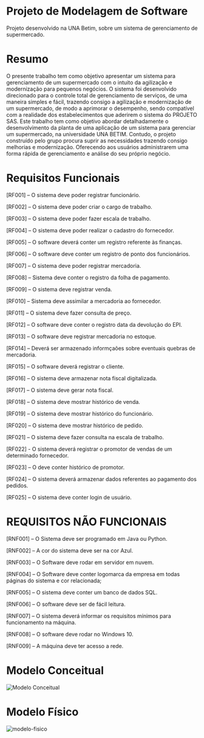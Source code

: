 # Projeto de Modelagem de Software
Projeto desenvolvido na UNA Betim, sobre um sistema de gerenciamento de supermercado.

# Resumo
O presente trabalho tem como objetivo apresentar um sistema para gerenciamento de um supermercado com o intuito da agilização e modernização para pequenos negócios. O sistema foi desenvolvido direcionado para o controle total de gerenciamento de serviços, de uma maneira simples e fácil, trazendo consigo a agilização e modernização de um supermercado, de modo a aprimorar o desempenho, sendo compatível com a realidade dos estabelecimentos que aderirem o sistema do PROJETO SAS. 
Este trabalho tem como objetivo abordar detalhadamente o desenvolvimento da planta de uma aplicação de um sistema para gerenciar um supermercado, na universidade UNA BETIM. Contudo, o projeto construído pelo grupo procura suprir as necessidades trazendo consigo melhorias e modernização. Oferecendo aos usuários administrarem uma forma rápida de gerenciamento e análise do seu próprio negócio.

# Requisitos Funcionais
[RF001] – O sistema deve poder registrar funcionário.

[RF002] – O sistema deve poder criar o cargo de trabalho.

[RF003] – O sistema deve poder fazer escala de trabalho.

[RF004] – O sistema deve poder realizar o cadastro do fornecedor.

[RF005] – O software deverá conter um registro referente às finanças.

[RF006] – O software deve conter um registro de ponto dos funcionários.

[RF007] – O sistema deve poder registrar mercadoria.

[RF008] – Sistema deve conter o registro da folha de pagamento.

[RF009] – O sistema deve registrar venda.

[RF010] – Sistema deve assimilar a mercadoria ao fornecedor.

[RF011] – O sistema deve fazer consulta de preço.

[RF012] – O software deve conter o registro data da devolução do EPI.

[RF013] – O software deve registrar mercadoria no estoque.

[RF014] – Deverá ser armazenado informçaões sobre eventuais quebras de mercadoria.

[RF015] – O software deverá registrar o cliente.

[RF016] – O sistema deve armazenar nota fiscal digitalizada.

[RF017] – O sistema deve gerar nota fiscal.

[RF018] – O sistema deve mostrar histórico de venda.

[RF019] – O sistema deve mostrar histórico do funcionário.

[RF020] – O sistema deve mostrar histórico de pedido.

[RF021] – O sistema deve fazer consulta na escala de trabalho.

[RF022] - O sistema deverá registrar o promotor de vendas de um determinado fornecedor.

[RF023] – O deve conter histórico de promotor.

[RF024] – O sistema deverá armazenar dados referentes ao pagamento dos pedidos.

[RF025] – O sistema deve conter login de usuário.


# REQUISITOS NÃO FUNCIONAIS
[RNF001] – O Sistema deve ser programado em Java ou Python.

[RNF002] – A cor do sistema deve ser na cor Azul.

[RNF003] – O Software deve rodar em servidor em nuvem.

[RNF004] – O Software deve conter logomarca da empresa em todas páginas do sistema e cor relacionada;

[RNF005] – O sistema deve conter um banco de dados SQL.

[RNF006] – O software deve ser de fácil leitura.

[RNF007] – O sistema deverá informar os requisitos mínimos para funcionamento na máquina.

[RNF008] – O software deve rodar no Windows 10.

[RNF009] – A máquina deve ter acesso a rede.


# Modelo Conceitual
![Modelo Conceitual](https://github.com/Projeto-SAS/projeto-a3/assets/96255118/e5b5092e-4f28-4c14-a7da-b57ef7d8d891)

# Modelo Físico
![modelo-fisico](https://github.com/Projeto-SAS/projeto-a3/assets/96255118/5c46497b-2341-4d37-8074-2abf52b91c4a)
